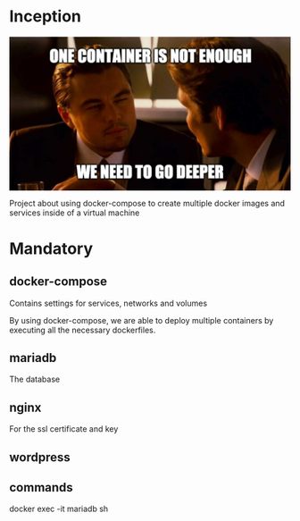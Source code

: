 # Inception

<img align=center src="https://github.com/zstenger93/Inception/blob/master/token.jpeg">

Project about using docker-compose to create multiple docker images and services inside of a virtual machine

# Mandatory

## docker-compose

Contains settings for services, networks and volumes

By using docker-compose, we are able to deploy multiple containers by executing all the necessary dockerfiles.

## mariadb

The database

## nginx

For the ssl certificate and key

## wordpress



## commands

docker exec -it mariadb sh